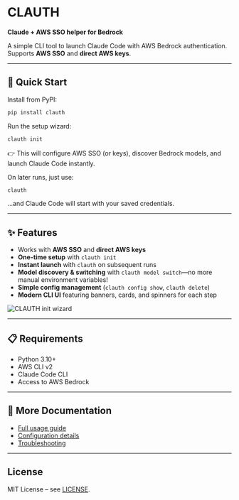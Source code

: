 # CLAUTH
**Claude + AWS SSO helper for Bedrock**

A simple CLI tool to launch Claude Code with AWS Bedrock authentication. Supports **AWS SSO** and **direct AWS keys**.

---
## 🚀 Quick Start

Install from PyPI:
```bash
pip install clauth
```

Run the setup wizard:
```bash
clauth init
```

👉 This will configure AWS SSO (or keys), discover Bedrock models, and launch Claude Code instantly.

On later runs, just use:
```bash
clauth
```
…and Claude Code will start with your saved credentials.

---
## ✨ Features

- Works with **AWS SSO** and **direct AWS keys**
- **One-time setup** with `clauth init`
- **Instant launch** with `clauth` on subsequent runs
- **Model discovery & switching** with `clauth model switch`—no more manual environment variables!
- **Simple config management** (`clauth config show`, `clauth delete`)
- **Modern CLI UI** featuring banners, cards, and spinners for each step

![CLAUTH init wizard](assets/images/clauth-init.png)

---
## 📋 Requirements

- Python 3.10+
- AWS CLI v2
- Claude Code CLI
- Access to AWS Bedrock

---
## 📖 More Documentation

- [Full usage guide](https://github.com/khordoo/clauth#usage)
- [Configuration details](https://github.com/khordoo/clauth#configuration)
- [Troubleshooting](https://github.com/khordoo/clauth#troubleshooting)

---
## License

MIT License – see [LICENSE](LICENSE).
